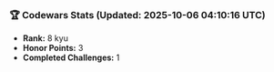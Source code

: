 ### 🏆 Codewars Stats (Updated: 2025-10-06 04:10:16 UTC)

- **Rank:** 8 kyu
- **Honor Points:** 3
- **Completed Challenges:** 1
